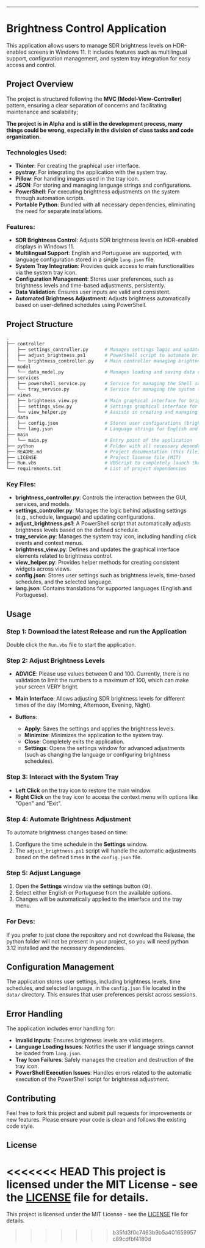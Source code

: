 ---

# Brightness Control Application

This application allows users to manage SDR brightness levels on HDR-enabled screens in Windows 11. It includes features such as multilingual support, configuration management, and system tray integration for easy access and control.

## Project Overview

The project is structured following the **MVC (Model-View-Controller)** pattern, ensuring a clear separation of concerns and facilitating maintenance and scalability;

**The project is in Alpha and is still in the development process, many things could be wrong, especially in the division of class tasks and code organization.**

### Technologies Used:

- **Tkinter**: For creating the graphical user interface.
- **pystray**: For integrating the application with the system tray.
- **Pillow**: For handling images used in the tray icon.
- **JSON**: For storing and managing language strings and configurations.
- **PowerShell**: For executing brightness adjustments on the system through automation scripts.
- **Portable Python**: Bundled with all necessary dependencies, eliminating the need for separate installations.

### Features:

- **SDR Brightness Control**: Adjusts SDR brightness levels on HDR-enabled displays in Windows 11.
- **Multilingual Support**: English and Portuguese are supported, with language configuration stored in a single `lang.json` file.
- **System Tray Integration**: Provides quick access to main functionalities via the system tray icon.
- **Configuration Management**: Stores user preferences, such as brightness levels and time-based adjustments, persistently.
- **Data Validation**: Ensures user inputs are valid and consistent.
- **Automated Brightness Adjustment**: Adjusts brightness automatically based on user-defined schedules using PowerShell.

## Project Structure

```bash
.
├── controller
│   ├── settings_controller.py      # Manages settings logic and updates configurations
│   ├── adjust_brightness.ps1       # PowerShell script to automate brightness changes based on time
│   └── brightness_controller.py    # Main controller managing brightness logic and interaction with the view
├── model
│   └── data_model.py               # Manages loading and saving data configurations (config.json)
├── services
│   ├── powershell_service.py       # Service for managing the Shell script
│   └── tray_service.py             # Service for managing the system tray icon
├── views
│   ├── brightness_view.py          # Main graphical interface for brightness control
│   ├── settings_view.py            # Settings graphical interface for configuring options
│   └── view_helper.py              # Assists in creating and managing UI widgets
├── data
│   ├── config.json                 # Stores user configurations (brightness levels, schedules, language)
│   └── lang.json                   # Language strings for English and Portuguese
├── main
│   └── main.py                     # Entry point of the application
├── python                          # Folder with all necessary dependencies to run the application (Portable Python)
├── README.md                       # Project documentation (this file)
├── LICENSE                         # Project license file (MIT)
├── Run.vbs                         # VBScript to completely launch the application
└── requirements.txt                # List of project dependencies
```

### Key Files:

- **brightness_controller.py**: Controls the interaction between the GUI, services, and models.
- **settings_controller.py**: Manages the logic behind adjusting settings (e.g., schedule, language) and updating configurations.
- **adjust_brightness.ps1**: A PowerShell script that automatically adjusts brightness levels based on the defined schedule.
- **tray_service.py**: Manages the system tray icon, including handling click events and context menus.
- **brightness_view.py**: Defines and updates the graphical interface elements related to brightness control.
- **view_helper.py**: Provides helper methods for creating consistent widgets across views.
- **config.json**: Stores user settings such as brightness levels, time-based schedules, and the selected language.
- **lang.json**: Contains translations for supported languages (English and Portuguese).

## Usage

### Step 1: Download the latest Release and run the Application

Double click the `Run.vbs` file to start the application.

### Step 2: Adjust Brightness Levels

- **ADVICE**: Please use values between 0 and 100. Currently, there is no validation to limit the numbers to a maximum of 100, which can make your screen VERY bright.

- **Main Interface**: Allows adjusting SDR brightness levels for different times of the day (Morning, Afternoon, Evening, Night).
- **Buttons**:
  - **Apply**: Saves the settings and applies the brightness levels.
  - **Minimize**: Minimizes the application to the system tray.
  - **Close**: Completely exits the application.
  - **Settings**: Opens the settings window for advanced adjustments (such as changing the language or configuring brightness schedules).

### Step 3: Interact with the System Tray

- **Left Click** on the tray icon to restore the main window.
- **Right Click** on the tray icon to access the context menu with options like "Open" and "Exit".

### Step 4: Automate Brightness Adjustment

To automate brightness changes based on time:
1. Configure the time schedule in the **Settings** window.
2. The `adjust_brightness.ps1` script will handle the automatic adjustments based on the defined times in the `config.json` file.

### Step 5: Adjust Language

1. Open the **Settings** window via the settings button (⚙).
2. Select either English or Portuguese from the available options.
3. Changes will be automatically applied to the interface and the tray menu.

### For Devs: 

If you prefer to just clone the repository and not download the Release, the python folder will not be present in your project, so you will need python 3.12 installed and the necessary dependencies.

## Configuration Management

The application stores user settings, including brightness levels, time schedules, and selected language, in the `config.json` file located in the `data/` directory. This ensures that user preferences persist across sessions.

## Error Handling

The application includes error handling for:

- **Invalid Inputs**: Ensures brightness levels are valid integers.
- **Language Loading Issues**: Notifies the user if language strings cannot be loaded from `lang.json`.
- **Tray Icon Failures**: Safely manages the creation and destruction of the tray icon.
- **PowerShell Execution Issues**: Handles errors related to the automatic execution of the PowerShell script for brightness adjustment.

## Contributing

Feel free to fork this project and submit pull requests for improvements or new features. Please ensure your code is clean and follows the existing code style.

## License

<<<<<<< HEAD
This project is licensed under the MIT License - see the [LICENSE](LICENSE) file for details.
=======
This project is licensed under the MIT License - see the [LICENSE](LICENSE) file for details.
>>>>>>> b35fd3f0c7463b9b5a401659957c89cdfbf4180d
